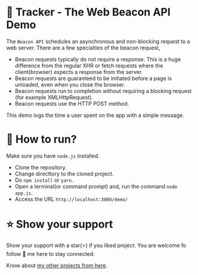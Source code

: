 # 🔎 Tracker - The Web Beacon API Demo

The `Beacon API` schedules an asynchronous and non-blocking request to a web server. There are a few specialties of the beacon request,

- Beacon requests typically do not require a response. This is a huge difference from the regular XHR or fetch requests where the client(browser) expects a response from the server.
- Beacon requests are guaranteed to be initiated before a page is unloaded, even when you close the browser.
- Beacon requests run to completion without requiring a blocking request (for example XMLHttpRequest).
- Beacon requests use the HTTP POST method.

This demo logs the time a user spent on the app with a simple message.

# 🚀 How to run?
Make sure you have `node.js` installed.

- Clone the repository.
- Change directtory to the cloned project.
- Do `npm install` or `yarn`.
- Open a terminal(or command prompt) and, run the command `node app.js`.
- Access the URL `http://localhost:3000/demo/`

# ⭐ Show your support
Show your support with a star(⭐) if you liked project. You are welcome fo follow 🤝 me here to stay connected.

Know about [my other projects from here](https://github.com/atapas#-my-show-off-projects).

